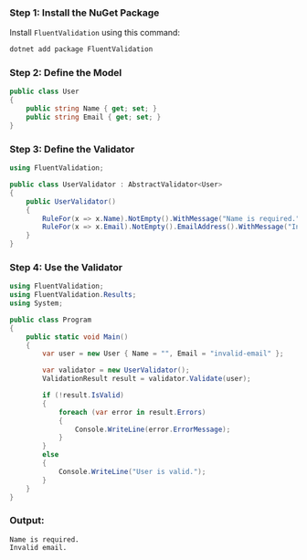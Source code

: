 ### Step 1: Install the NuGet Package

Install `FluentValidation` using this command:

```bash
dotnet add package FluentValidation
```

### Step 2: Define the Model

```csharp
public class User
{
    public string Name { get; set; }
    public string Email { get; set; }
}
```

### Step 3: Define the Validator

```csharp
using FluentValidation;

public class UserValidator : AbstractValidator<User>
{
    public UserValidator()
    {
        RuleFor(x => x.Name).NotEmpty().WithMessage("Name is required.");
        RuleFor(x => x.Email).NotEmpty().EmailAddress().WithMessage("Invalid email.");
    }
}
```

### Step 4: Use the Validator

```csharp
using FluentValidation;
using FluentValidation.Results;
using System;

public class Program
{
    public static void Main()
    {
        var user = new User { Name = "", Email = "invalid-email" };

        var validator = new UserValidator();
        ValidationResult result = validator.Validate(user);

        if (!result.IsValid)
        {
            foreach (var error in result.Errors)
            {
                Console.WriteLine(error.ErrorMessage);
            }
        }
        else
        {
            Console.WriteLine("User is valid.");
        }
    }
}
```

### Output:

```
Name is required.
Invalid email.
```
